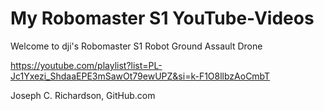 # My Robomaster S1 YouTube-Videos
Welcome to dji's Robomaster S1 Robot Ground Assault Drone

https://youtube.com/playlist?list=PL-Jc1Yxezi_ShdaaEPE3mSawOt79ewUPZ&si=k-F1O8llbzAoCmbT

Joseph C. Richardson, GitHub.com
